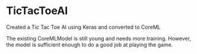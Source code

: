 # TicTacToeAI
Created a Tic Tac Toe AI using Keras and converted to CoreML

The existing CoreMLModel is still young and needs more training. However, the model is sufficient enough to do a good job at playing the game.
